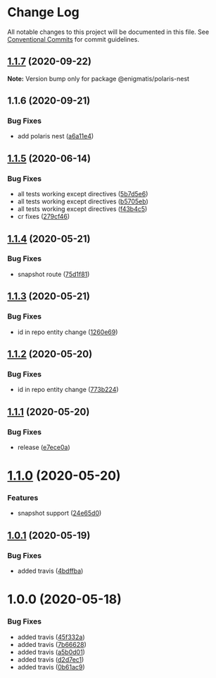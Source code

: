 # Change Log

All notable changes to this project will be documented in this file.
See [Conventional Commits](https://conventionalcommits.org) for commit guidelines.

## [1.1.7](https://github.com/Enigmatis/polaris-united/compare/@enigmatis/polaris-nest@1.1.6...@enigmatis/polaris-nest@1.1.7) (2020-09-22)

**Note:** Version bump only for package @enigmatis/polaris-nest





## 1.1.6 (2020-09-21)


### Bug Fixes

* add polaris nest ([a6a11e4](https://github.com/Enigmatis/polaris-united/commit/a6a11e469bb4ef61f79cf3c6d09a47b5bedc422a))





## [1.1.5](https://github.com/Enigmatis/polaris-nest/compare/v1.1.4...v1.1.5) (2020-06-14)


### Bug Fixes

* all tests working except directives ([5b7d5e6](https://github.com/Enigmatis/polaris-nest/commit/5b7d5e67f96c701a7b7fe973683c902709d13acf))
* all tests working except directives ([b5705eb](https://github.com/Enigmatis/polaris-nest/commit/b5705ebe2012b45eb0237250cc90e10d6da4b6e3))
* all tests working except directives ([f43b4c5](https://github.com/Enigmatis/polaris-nest/commit/f43b4c584d7c7bcec0b967a7cf1cb07d74fc5a17))
* cr fixes ([279cf46](https://github.com/Enigmatis/polaris-nest/commit/279cf465ce5df8d1cec66b7a66324171c43d58fc))

## [1.1.4](https://github.com/Enigmatis/polaris-nest/compare/v1.1.3...v1.1.4) (2020-05-21)


### Bug Fixes

* snapshot route ([75d1f81](https://github.com/Enigmatis/polaris-nest/commit/75d1f810d85b7c4eee7b7ab27933ba77c28991c1))

## [1.1.3](https://github.com/Enigmatis/polaris-nest/compare/v1.1.2...v1.1.3) (2020-05-21)


### Bug Fixes

* id in repo entity change ([1260e69](https://github.com/Enigmatis/polaris-nest/commit/1260e69a1d0f32fe4a514a2ec00793128b1200ae))

## [1.1.2](https://github.com/Enigmatis/polaris-nest/compare/v1.1.1...v1.1.2) (2020-05-20)


### Bug Fixes

* id in repo entity change ([773b224](https://github.com/Enigmatis/polaris-nest/commit/773b224a8c274349ee34b5a9ae9ea796c0da9562))

## [1.1.1](https://github.com/Enigmatis/polaris-nest/compare/v1.1.0...v1.1.1) (2020-05-20)


### Bug Fixes

* release ([e7ece0a](https://github.com/Enigmatis/polaris-nest/commit/e7ece0adb5c1491a17badec518fa44152de7519d))

# [1.1.0](https://github.com/Enigmatis/polaris-nest/compare/v1.0.1...v1.1.0) (2020-05-20)


### Features

* snapshot support ([24e65d0](https://github.com/Enigmatis/polaris-nest/commit/24e65d09dbd6c928ad7db4de2a8f401d7e35438f))

## [1.0.1](https://github.com/Enigmatis/polaris-nest/compare/v1.0.0...v1.0.1) (2020-05-19)


### Bug Fixes

* added travis ([4bdffba](https://github.com/Enigmatis/polaris-nest/commit/4bdffbaca0084c1019dcf99445d27ec5290c398a))

# 1.0.0 (2020-05-18)


### Bug Fixes

* added travis ([45f332a](https://github.com/Enigmatis/polaris-nest/commit/45f332a36dfcc6a9a08b67e9f0883cd020b1b203))
* added travis ([7b66628](https://github.com/Enigmatis/polaris-nest/commit/7b66628edf3601db8b4a253db9cf4eb1583bbe1d))
* added travis ([a5b0d01](https://github.com/Enigmatis/polaris-nest/commit/a5b0d016218c1598cd3e5607a2d1a2c850b3b96e))
* added travis ([d2d7ec1](https://github.com/Enigmatis/polaris-nest/commit/d2d7ec1c9daff807a2895030baa6eb323f72efd9))
* added travis ([0b61ac9](https://github.com/Enigmatis/polaris-nest/commit/0b61ac97fd8dcfc68ded5507b2d4c8d96a4b1dcc))
